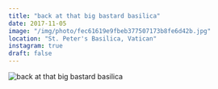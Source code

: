 ```yaml
---
title: "back at that big bastard basilica"
date: 2017-11-05
image: "/img/photo/fec61619e9fbeb377507173b8fe6d42b.jpg"
location: "St. Peter's Basilica, Vatican"
instagram: true
draft: false
---
```


![back at that big bastard basilica](/img/photo/fec61619e9fbeb377507173b8fe6d42b.jpg)
